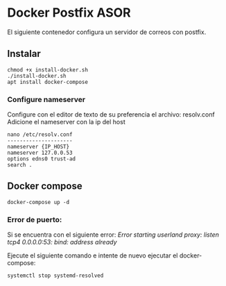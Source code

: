 # Docker Postfix ASOR

El siguiente contenedor configura un servidor de correos con postfix.

## Instalar 

```
chmod +x install-docker.sh
./install-docker.sh
apt install docker-compose 
```

### Configure nameserver
Configure con el editor de texto de su preferencia el archivo: resolv.conf
Adicione el nameserver con la ip del host
```
nano /etc/resolv.conf
---------------------
nameserver {IP_HOST}
nameserver 127.0.0.53
options edns0 trust-ad
search .
```

## Docker compose

```
docker-compose up -d
```

### Error de puerto:
Si se encuentra con el siguiente error:
*Error starting userland proxy: listen tcp4 0.0.0.0:53: bind: address already*

Ejecute el siguiente comando e intente de nuevo ejecutar el docker-compose: 
```
systemctl stop systemd-resolved
```
